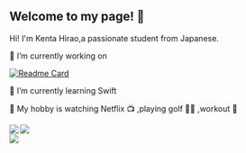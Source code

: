 ## Welcome to my page! 👋 

Hi! I'm Kenta Hirao,a passionate student from Japanese.

🔭 I’m currently working on 
  
  [![Readme Card](https://github-readme-stats.vercel.app/api/pin/?username=hiraken0817&repo=instamodoki&theme=monokai)](https://github.com/hiraken0817/Instamodoki)
  
🌱 I’m currently learning Swift

💖 My hobby is watching Netflix 📺 ,playing golf 🏌️‍♂️ ,workout 💪 

<a href="https://github.com/anuraghazra/github-readme-stats">
  <img align="left" src="https://github-readme-stats.vercel.app/api?username=hiraken0817&count_private=true&show_icons=true&theme=monokai" />
</a>
<a href="https://github.com/anuraghazra/github-readme-stats">
  <img align="left" src="https://github-readme-stats.vercel.app/api/top-langs/?username=hiraken0817&theme=monokai" />
</a><br>
<img align="left" src="https://komarev.com/ghpvc/?username=hiraken0817&color=blue" />






